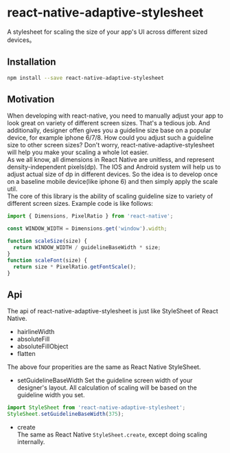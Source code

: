 # react-native-adaptive-stylesheet

A stylesheet for scaling the size of your app's UI across different sized devices。  

## Installation
```bash
npm install --save react-native-adaptive-stylesheet
```

## Motivation
When developing with react-native, you need to manually adjust your app to look great on variety of different screen sizes. That's a tedious job.  And additionally, designer offen gives you a guideline size base on a popular device, for example iphone 6/7/8. How could you adjust such a guideline size to other screen sizes? Don't worry, react-native-adaptive-stylesheet will help you make your scaling a whole lot easier.  
As we all know, all dimensions in React Native are unitless, and represent density-independent pixels(dp). The IOS and Android system will help us to adjust actual size of dp in different devices. So the idea is to develop once on a baseline mobile device(like iphone 6) and then simply apply the scale util.  
The core of this library is the ability of scaling guideline size to variety of different screen sizes.  Example code is like follows:
```js
import { Dimensions, PixelRatio } from 'react-native';

const WINDOW_WIDTH = Dimensions.get('window').width;

function scaleSize(size) {
  return WINDOW_WIDTH / guidelineBaseWidth * size;
}
function scaleFont(size) {
  return size * PixelRatio.getFontScale();
}
```
## Api
The api of react-native-adaptive-stylesheet is just like StyleSheet of React Native.  

* hairlineWidth
* absoluteFill
* absoluteFillObject
* flatten

The above four properities are the same as React Native StyleSheet.  

* setGuidelineBaseWidth
Set the guideline screen width of your designer's layout. All calculation of scaling will be based on the guideline width you set.
```js
import StyleSheet from 'react-native-adaptive-stylesheet';
StyleSheet.setGuidelineBaseWidth(375);
```

* create  
The same as React Native `StyleSheet.create`, except doing scaling internally.